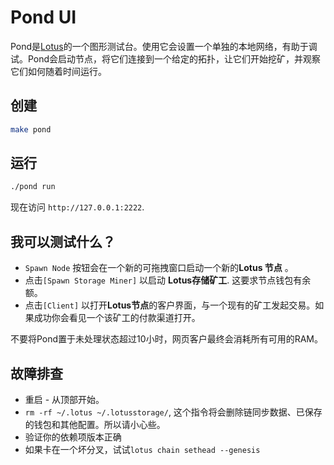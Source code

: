 # Pond UI

Pond是[Lotus](https://docs.lotu.sh)的一个图形测试台。使用它会设置一个单独的本地网络，有助于调试。Pond会启动节点，将它们连接到一个给定的拓扑，让它们开始挖矿，并观察它们如何随着时间运行。

## 创建

```sh
make pond
```

## 运行

```sh
./pond run
```

现在访问 `http://127.0.0.1:2222`.

## 我可以测试什么？

- `Spawn Node` 按钮会在一个新的可拖拽窗口启动一个新的**Lotus 节点** 。
- 点击`[Spawn Storage Miner]` 以启动 **Lotus存储矿工**. 这要求节点钱包有余额。
- 点击`[Client]` 以打开**Lotus节点**的客户界面，与一个现有的矿工发起交易。如果成功你会看见一个该矿工的付款渠道打开。

不要将Pond置于未处理状态超过10小时，网页客户最终会消耗所有可用的RAM。

## 故障排查

- 重启 - 从顶部开始。
- `rm -rf ~/.lotus ~/.lotusstorage/`, 这个指令将会删除链同步数据、已保存的钱包和其他配置。所以请小心些。
- 验证你的依赖项版本正确
- 如果卡在一个坏分叉，试试`lotus chain sethead --genesis`
